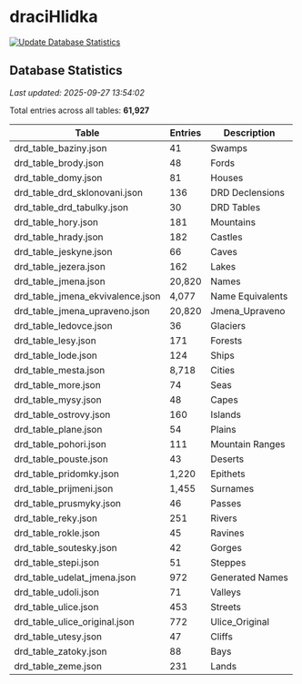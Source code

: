 # draciHlidka

[![Update Database Statistics](https://github.com/Ferenc1234/draciHlidka/actions/workflows/update-database-stats.yml/badge.svg)](https://github.com/Ferenc1234/draciHlidka/actions/workflows/update-database-stats.yml)

## Database Statistics

*Last updated: 2025-09-27 13:54:02*

Total entries across all tables: **61,927**

| Table | Entries | Description |
|-------|---------|-------------|
| drd_table_baziny.json | 41 | Swamps |
| drd_table_brody.json | 48 | Fords |
| drd_table_domy.json | 81 | Houses |
| drd_table_drd_sklonovani.json | 136 | DRD Declensions |
| drd_table_drd_tabulky.json | 30 | DRD Tables |
| drd_table_hory.json | 181 | Mountains |
| drd_table_hrady.json | 182 | Castles |
| drd_table_jeskyne.json | 66 | Caves |
| drd_table_jezera.json | 162 | Lakes |
| drd_table_jmena.json | 20,820 | Names |
| drd_table_jmena_ekvivalence.json | 4,077 | Name Equivalents |
| drd_table_jmena_upraveno.json | 20,820 | Jmena_Upraveno |
| drd_table_ledovce.json | 36 | Glaciers |
| drd_table_lesy.json | 171 | Forests |
| drd_table_lode.json | 124 | Ships |
| drd_table_mesta.json | 8,718 | Cities |
| drd_table_more.json | 74 | Seas |
| drd_table_mysy.json | 48 | Capes |
| drd_table_ostrovy.json | 160 | Islands |
| drd_table_plane.json | 54 | Plains |
| drd_table_pohori.json | 111 | Mountain Ranges |
| drd_table_pouste.json | 43 | Deserts |
| drd_table_pridomky.json | 1,220 | Epithets |
| drd_table_prijmeni.json | 1,455 | Surnames |
| drd_table_prusmyky.json | 46 | Passes |
| drd_table_reky.json | 251 | Rivers |
| drd_table_rokle.json | 45 | Ravines |
| drd_table_soutesky.json | 42 | Gorges |
| drd_table_stepi.json | 51 | Steppes |
| drd_table_udelat_jmena.json | 972 | Generated Names |
| drd_table_udoli.json | 71 | Valleys |
| drd_table_ulice.json | 453 | Streets |
| drd_table_ulice_original.json | 772 | Ulice_Original |
| drd_table_utesy.json | 47 | Cliffs |
| drd_table_zatoky.json | 88 | Bays |
| drd_table_zeme.json | 231 | Lands |
